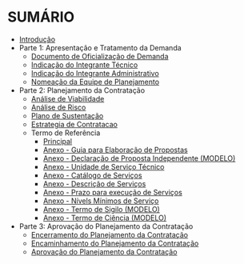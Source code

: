 # SUMÁRIO   

* [Introdução](README.md)
* Parte 1: Apresentação e Tratamento da Demanda
	* [Documento de Oficialização de Demanda](chapter-dod.md)
	* [Indicação do Integrante Técnico](tramitacao-indicacao-tec.md)
	* [Indicação do Integrante Administrativo](tramitacao-indicacao-adm.md)
	* [Nomeação da Equipe de Planejamento](tramitacao-nomeacao-epc.md)
* Parte 2: Planejamento da Contratação
	* [Análise de Viabilidade](chapter-epc-analise-viabilidade.md)
	* [Análise de Risco](chapter-epc-analise-risco.md)
	* [Plano de Sustentação](chapter-epc-plano-sustentacao.md)
	* [Estrategia de Contratacao](chapter-epc-estrategia-contratacao.md)
	* Termo de Referência
		* [Principal](chapter-tr.md)
		* [Anexo - Guia para Elaboração de Propostas](chapter-tr-guia-para-propostas.md)
		* [Anexo - Declaração de Proposta Independente (MODELO)](chapter-tr-independente.md)
		* [Anexo - Unidade de Serviço Técnico](chapter-tr-udpf.md)
		* [Anexo - Catálogo de Serviços](chapter-tr-servicos-catalogo.md)
		* [Anexo - Descrição de Serviços](chapter-tr-servicos-descricao.md)
		* [Anexo - Prazo para execução de Serviços](chapter-tr-servicos-prazos.md)
		* [Anexo - Nívels Mínimos de Serviço](chapter-tr-servicos-nms.md)
		* [Anexo - Termo de Sigilo (MODELO)](chapter-tr-termo-sigilo.md)
		* [Anexo - Termo de Ciência (MODELO)](chapter-tr-termo-ciencia.md)
* Parte 3: Aprovação do Planejamento da Contratação
	* [Encerramento do Planejamento da Contratação](tramitacao-encerramento-pc.md)
	* [Encaminhamento do Planejamento da Contratação](tramitacao-encaminhamento-pc.md)
	* [Aprovação do Planejamento da Contratação](tramitacao-aprovacao-pc.md)

